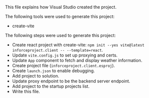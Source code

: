 This file explains how Visual Studio created the project.

The following tools were used to generate this project:
- create-vite

The following steps were used to generate this project:
- Create react project with create-vite: `npm init --yes vite@latest inforceproject.client -- --template=react`.
- Update `vite.config.js` to set up proxying and certs.
- Update `App` component to fetch and display weather information.
- Create project file (`inforceproject.client.esproj`).
- Create `launch.json` to enable debugging.
- Add project to solution.
- Update proxy endpoint to be the backend server endpoint.
- Add project to the startup projects list.
- Write this file.
